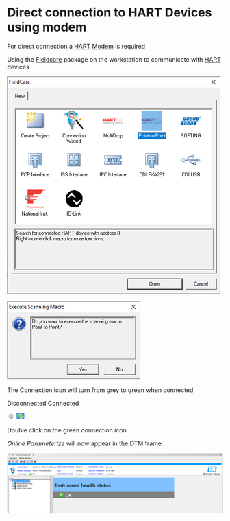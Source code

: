 # Direct connection to HART Devices using modem

For direct connection a [HART Modem](hart_modems.md) is required

Using the [Fieldcare](../../../fieldcare/fieldcare.md) package on the workstation to communicate with [HART](../../../indexes/index_devices_hart.md) devices

![](../../../images/generic_images/point_to_point.png)

![](../../../images/generic_images/execute_scanning_macro.png)


The Connection icon will turn from grey to green when connected

Disconnected	Connected

![](../../../images/generic_images/connection_disconnected_grey_generic.bmp)
![](../../../images/generic_images/connection_connected_double_green_generic.bmp)


Double click on the green connection icon

*Online Parameterize* will now appear in the DTM frame

![](../../../images/generic_images/online_parameterize_cropped_generic.bmp)
